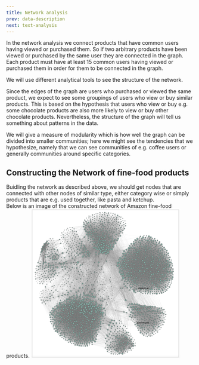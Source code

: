 ```yaml
---
title: Network analysis
prev: data-description
next: text-analysis
---
```

In the network analysis we connect products that have common users having viewed or purchased them. So if two
arbitrary products have been viewed or purchased by the same user they are connected in the graph. Each
product must have at least 15 common users having viewed or purchased them in order for them to be connected
in the graph.

We will use different analytical tools to see the structure of the network.

Since the edges of the graph are users who purchased or viewed the same product, we expect to see
some groupings of users who view or buy similar products. This is based on the hypothesis that
users who view or buy e.g. some chocolate products are also more likely to view or buy other 
chocolate products. Nevertheless, the structure of the graph will tell us something
about patterns in the data.

We will give a measure of modularity which is how well the graph can be divided into smaller
communities; here we might see the tendencies that we hypothesize, namely that we can see
communities of e.g. coffee users or generally communities around specific categories.

## Constructing the Network of fine-food products
Buidling the network as described above, we should get nodes that are connected with other nodes of similar type, 
either category wise or simply products that are e.g. used together, like pasta and ketchup.
<br>
Below is an image of the constructed network of Amazon fine-food products.
<img src="/images/nopartition_2200_alsoviewed.png" alt="drawing" width="400"/>



